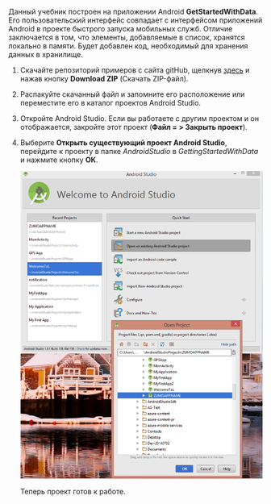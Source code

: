 Данный учебник построен на приложении Android **GetStartedWithData**. Его пользовательский интерфейс совпадает с интерфейсом приложений Android в проекте быстрого запуска мобильных служб. Отличие заключается в том, что элементы, добавляемые в список, хранятся локально в памяти. Будет добавлен код, необходимый для хранения данных в хранилище.


1. Скачайте репозиторий примеров с сайта gitHub, щелкнув <a href="https://github.com/Azure/mobile-services-samples" target="blank">здесь</a> и нажав кнопку **Download ZIP** (Скачать ZIP-файл).

2. Распакуйте скачанный файл и запомните его расположение или переместите его в каталог проектов Android Studio.

3. Откройте Android Studio. Если вы работаете с другим проектом и он отображается, закройте этот проект (**Файл = > Закрыть проект**).

4. Выберите **Открыть существующий проект Android Studio**, перейдите к проекту в папке *AndroidStudio* в *GettingStartedWithData* и нажмите кнопку **ОК**.


 	![](./media/mobile-services-android-get-started/android-studio-import-project.png)

	Теперь проект готов к работе.
 

<!---HONumber=62-->